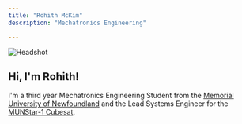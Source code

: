 ```yaml
---
title: "Rohith McKim"
description: "Mechatronics Engineering"

---
```

![Headshot](/headshot1.jpg)
## Hi, I'm Rohith!

 I'm a third year Mechatronics Engineering Student from the [Memorial University of Newfoundland](https://www.mun.ca) and the Lead Systems Engineer for the [MUNStar-1 Cubesat](https://munstar-1.com).

 